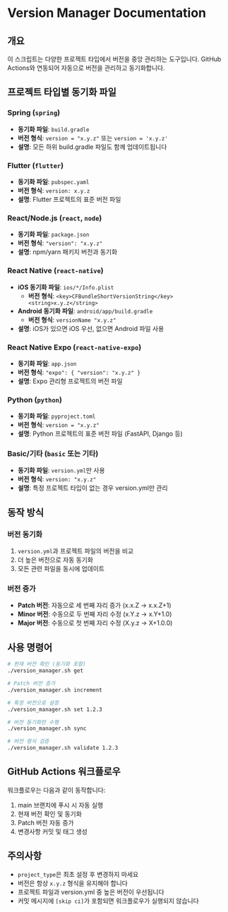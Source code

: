 # Version Manager Documentation

## 개요
이 스크립트는 다양한 프로젝트 타입에서 버전을 중앙 관리하는 도구입니다.
GitHub Actions와 연동되어 자동으로 버전을 관리하고 동기화합니다.

## 프로젝트 타입별 동기화 파일

### Spring (`spring`)
- **동기화 파일**: `build.gradle`
- **버전 형식**: `version = "x.y.z"` 또는 `version = 'x.y.z'`
- **설명**: 모든 하위 build.gradle 파일도 함께 업데이트됩니다

### Flutter (`flutter`)
- **동기화 파일**: `pubspec.yaml`
- **버전 형식**: `version: x.y.z`
- **설명**: Flutter 프로젝트의 표준 버전 파일

### React/Node.js (`react`, `node`)
- **동기화 파일**: `package.json`
- **버전 형식**: `"version": "x.y.z"`
- **설명**: npm/yarn 패키지 버전과 동기화

### React Native (`react-native`)
- **iOS 동기화 파일**: `ios/*/Info.plist`
  - **버전 형식**: `<key>CFBundleShortVersionString</key><string>x.y.z</string>`
- **Android 동기화 파일**: `android/app/build.gradle`
  - **버전 형식**: `versionName "x.y.z"`
- **설명**: iOS가 있으면 iOS 우선, 없으면 Android 파일 사용

### React Native Expo (`react-native-expo`)
- **동기화 파일**: `app.json`
- **버전 형식**: `"expo": { "version": "x.y.z" }`
- **설명**: Expo 관리형 프로젝트의 버전 파일

### Python (`python`)
- **동기화 파일**: `pyproject.toml`
- **버전 형식**: `version = "x.y.z"`
- **설명**: Python 프로젝트의 표준 버전 파일 (FastAPI, Django 등)

### Basic/기타 (`basic` 또는 기타)
- **동기화 파일**: `version.yml`만 사용
- **버전 형식**: `version: "x.y.z"`
- **설명**: 특정 프로젝트 타입이 없는 경우 version.yml만 관리

## 동작 방식

### 버전 동기화
1. `version.yml`과 프로젝트 파일의 버전을 비교
2. 더 높은 버전으로 자동 동기화
3. 모든 관련 파일을 동시에 업데이트

### 버전 증가
- **Patch 버전**: 자동으로 세 번째 자리 증가 (x.x.Z -> x.x.Z+1)
- **Minor 버전**: 수동으로 두 번째 자리 수정 (x.Y.z -> x.Y+1.0)
- **Major 버전**: 수동으로 첫 번째 자리 수정 (X.y.z -> X+1.0.0)

## 사용 명령어

```bash
# 현재 버전 확인 (동기화 포함)
./version_manager.sh get

# Patch 버전 증가
./version_manager.sh increment

# 특정 버전으로 설정
./version_manager.sh set 1.2.3

# 버전 동기화만 수행
./version_manager.sh sync

# 버전 형식 검증
./version_manager.sh validate 1.2.3
```

## GitHub Actions 워크플로우

워크플로우는 다음과 같이 동작합니다:
1. main 브랜치에 푸시 시 자동 실행
2. 현재 버전 확인 및 동기화
3. Patch 버전 자동 증가
4. 변경사항 커밋 및 태그 생성

## 주의사항

- `project_type`은 최초 설정 후 변경하지 마세요
- 버전은 항상 `x.y.z` 형식을 유지해야 합니다
- 프로젝트 파일과 version.yml 중 높은 버전이 우선됩니다
- 커밋 메시지에 `[skip ci]`가 포함되면 워크플로우가 실행되지 않습니다